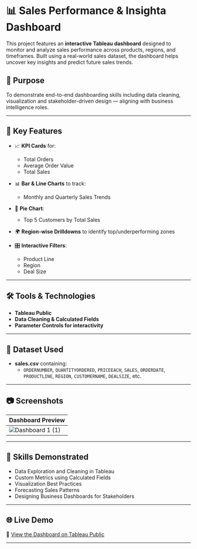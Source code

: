 # 📊 Sales Performance & Insighta Dashboard 

This project features an **interactive Tableau dashboard** designed to monitor and analyze sales performance across products, regions, and timeframes. Built using a real-world sales dataset, the dashboard helps uncover key insights and predict future sales trends.

## 🚀 Purpose

To demonstrate end-to-end dashboarding skills including data cleaning, visualization and stakeholder-driven design — aligning with business intelligence roles.

---

## 📌 Key Features

- 📈 **KPI Cards** for:
  - Total Orders
  - Average Order Value
  - Total Sales
  
- 📊 **Bar & Line Charts** to track:
  - Monthly and Quarterly Sales Trends
  
- 🧩 **Pie Chart**:
  - Top 5 Customers by Total Sales

- 🌍 **Region-wise Drilldowns** to identify top/underperforming zones

- 🎛️ **Interactive Filters**:
  - Product Line
  - Region
  - Deal Size

---

## 🛠️ Tools & Technologies

- **Tableau Public**
- **Data Cleaning & Calculated Fields**
- **Parameter Controls for interactivity**


---

## 🧪 Dataset Used

- **sales.csv** containing:
  - `ORDERNUMBER`, `QUANTITYORDERED`, `PRICEEACH`, `SALES`, `ORDERDATE`, `PRODUCTLINE`, `REGION`, `CUSTOMERNAME`, `DEALSIZE`, etc.



---

## 📷 Screenshots

| Dashboard Preview |
|-------------------|
| ![Dashboard 1 (1)](https://github.com/user-attachments/assets/1efd8459-11c8-42de-a245-b2377920a473)
 

---

## 🧠 Skills Demonstrated

- Data Exploration and Cleaning in Tableau
- Custom Metrics using Calculated Fields
- Visualization Best Practices
- Forecasting Sales Patterns
- Designing Business Dashboards for Stakeholders

---

## 🌐 Live Demo

🔗 [View the Dashboard on Tableau Public]([https://public.tableau.com/app/profile/your-profile/viz/sales-dashboard](https://public.tableau.com/app/profile/harshita.anala/viz/salesperformanceandinsights/Dashboard1))

---





